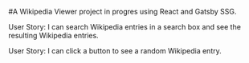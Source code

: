 #A Wikipedia Viewer project in progres using React and Gatsby SSG.

User Story: I can search Wikipedia entries in a search box and see the resulting Wikipedia entries.

User Story: I can click a button to see a random Wikipedia entry.
